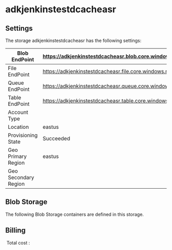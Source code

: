 # adkjenkinstestdcacheasr 

## Settings
The storage adkjenkinstestdcacheasr has the following settings:

| Blob EndPoint | https://adkjenkinstestdcacheasr.blob.core.windows.net/  |
| --- | --- |
| File EndPoint | https://adkjenkinstestdcacheasr.file.core.windows.net/  |
| Queue EndPoint | https://adkjenkinstestdcacheasr.queue.core.windows.net/  |
| Table EndPoint | https://adkjenkinstestdcacheasr.table.core.windows.net/  |
| Account Type |   |
| Location | eastus  |
| Provisioning State | Succeeded  |
| Geo Primary Region | eastus  |
| Geo Secondary Region |   |

## Blob Storage
The following Blob Storage containers are defined in this storage. 

## Billing
 Total cost : 
